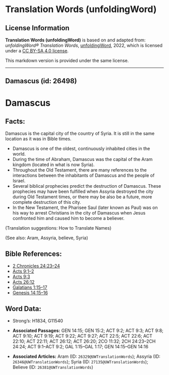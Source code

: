 # Translation Words (unfoldingWord)

## License Information

**Translation Words (unfoldingWord)** is based on and adapted from: _unfoldingWord® Translation Words_, [unfoldingWord](https://unfoldingword.org/utw), 2022, which is licensed under a [CC BY-SA 4.0 license](https://creativecommons.org/licenses/by-sa/4.0/legalcode.en).

This markdown version is provided under the same license.



--------------------------------

## Damascus (id: 26498)

Damascus
========

Facts:
------

Damascus is the capital city of the country of Syria. It is still in the same location as it was in Bible times.

* Damascus is one of the oldest, continuously inhabited cities in the world.
* During the time of Abraham, Damascus was the capital of the Aram kingdom (located in what is now Syria).
* Throughout the Old Testament, there are many references to the interactions between the inhabitants of Damascus and the people of Israel.
* Several biblical prophecies predict the destruction of Damascus. These prophecies may have been fulfilled when Assyria destroyed the city during Old Testament times, or there may be also be a future, more complete destruction of this city.
* In the New Testament, the Pharisee Saul (later known as Paul) was on his way to arrest Christians in the city of Damascus when Jesus confronted him and caused him to become a believer.

(Translation suggestions: How to Translate Names)

(See also: Aram, Assyria, believe, Syria)

Bible References:
-----------------

* [2 Chronicles 24:23–24](https://ref.ly/2Chr24:23-2Chr24:24)
* [Acts 9:1–2](https://ref.ly/Acts9:1-Acts9:2)
* [Acts 9:3](https://ref.ly/Acts9:3)
* [Acts 26:12](https://ref.ly/Acts26:12)
* [Galatians 1:15–17](https://ref.ly/Gal1:15-Gal1:17)
* [Genesis 14:15–16](https://ref.ly/Gen14:15-Gen14:16)

Word Data:
----------

* Strong’s: H1834, G11540

* **Associated Passages:** GEN 14:15; GEN 15:2; ACT 9:2; ACT 9:3; ACT 9:8; ACT 9:10; ACT 9:19; ACT 9:22; ACT 9:27; ACT 22:5; ACT 22:6; ACT 22:10; ACT 22:11; ACT 26:12; ACT 26:20; 2CO 11:32; 2CH 24:23–2CH 24:24; ACT 9:1–ACT 9:2; GAL 1:15–GAL 1:17; GEN 14:15–GEN 14:16
* **Associated Articles:** Aram (ID: `26329@UWTranslationWords`); Assyria (ID: `26346@UWTranslationWords`); Syria (ID: `27135@UWTranslationWords`); Believe (ID: `26381@UWTranslationWords`)

